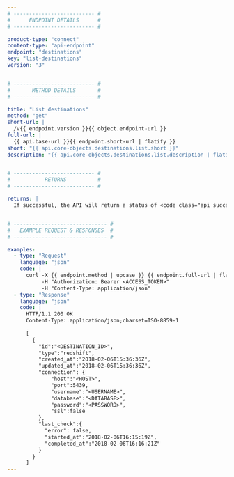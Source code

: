 ```yaml
---
# -------------------------- #
#      ENDPOINT DETAILS      #
# -------------------------- #

product-type: "connect"
content-type: "api-endpoint"
endpoint: "destinations"
key: "list-destinations"
version: "3"


# -------------------------- #
#       METHOD DETAILS       #
# -------------------------- #

title: "List destinations"
method: "get"
short-url: |
  /v{{ endpoint.version }}{{ object.endpoint-url }}
full-url: |
  {{ api.base-url }}{{ endpoint.short-url | flatify }}
short: "{{ api.core-objects.destinations.list.short }}"
description: "{{ api.core-objects.destinations.list.description | flatify }}"


# -------------------------- #
#           RETURNS          #
# -------------------------- #

returns: |
  If successful, the API will return a status of <code class="api success">200 OK</code> and an array (of length zero or one) of [Destination objects]({{ api.core-objects.destinations.object }}).


# ------------------------------ #
#   EXAMPLE REQUEST & RESPONSES  #
# ------------------------------ #

examples:
  - type: "Request"
    language: "json"
    code: |
      curl -X {{ endpoint.method | upcase }} {{ endpoint.full-url | flatify | strip_newlines }}
           -H "Authorization: Bearer <ACCESS_TOKEN>" 
           -H "Content-Type: application/json" 
  - type: "Response"
    language: "json"
    code: |
      HTTP/1.1 200 OK
      Content-Type: application/json;charset=ISO-8859-1
      
      [
        {  
          "id":"<DESTINATION_ID>",
          "type":"redshift",
          "created_at":"2018-02-06T15:36:36Z",
          "updated_at":"2018-02-06T15:36:36Z",
          "connection": {  
              "host":"<HOST>",
              "port":5439,
              "username":"<USERNAME>",
              "database":"<DATABASE>",
              "password":"<PASSWORD>",
              "ssl":false
          },
          "last_check":{
            "error": false,
            "started_at":"2018-02-06T16:15:19Z",
            "completed_at":"2018-02-06T16:16:21Z"
          }
        }
      ]
---
```


